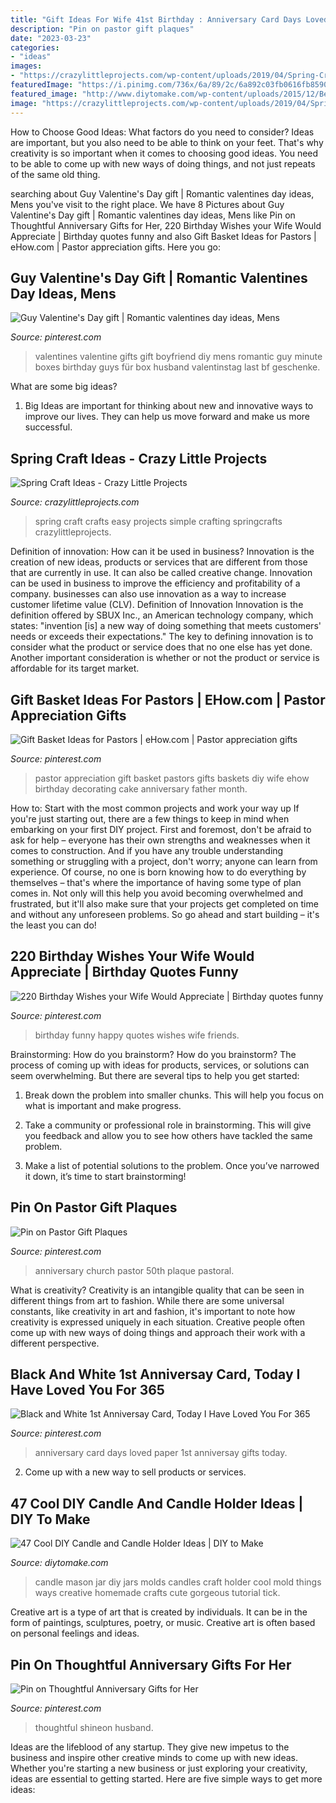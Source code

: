 ```yaml
---
title: "Gift Ideas For Wife 41st Birthday : Anniversary Card Days Loved Paper 1st Anniversay Gifts Today"
description: "Pin on pastor gift plaques"
date: "2023-03-23"
categories:
- "ideas"
images:
- "https://crazylittleprojects.com/wp-content/uploads/2019/04/Spring-Craft-Ideas-640x1024.png"
featuredImage: "https://i.pinimg.com/736x/6a/89/2c/6a892c03fb0616fb859048ab1ee88631.jpg"
featured_image: "http://www.diytomake.com/wp-content/uploads/2015/12/Beautiful-homemade-candle-molds-ideas-diy.jpg"
image: "https://crazylittleprojects.com/wp-content/uploads/2019/04/Spring-Craft-Ideas-640x1024.png"
---
```



How to Choose Good Ideas: What factors do you need to consider?
Ideas are important, but you also need to be able to think on your feet. That's why creativity is so important when it comes to choosing good ideas. You need to be able to come up with new ways of doing things, and not just repeats of the same old thing.

	

		
searching about Guy Valentine&#039;s Day gift | Romantic valentines day ideas, Mens you've visit to the right place. We have 8 Pictures about Guy Valentine&#039;s Day gift | Romantic valentines day ideas, Mens like Pin on Thoughtful Anniversary Gifts for Her, 220 Birthday Wishes your Wife Would Appreciate | Birthday quotes funny and also Gift Basket Ideas for Pastors | eHow.com | Pastor appreciation gifts. Here you go:
		
    
## Guy Valentine&#039;s Day Gift | Romantic Valentines Day Ideas, Mens

<img loading=lazy src="https://i.pinimg.com/736x/a2/d2/27/a2d22704d9cefb65e19deb7aa25d47ec--valentine-day-gifts-gift-ideas.jpg" onerror="this.onerror=null;this.src='https://tse3.mm.bing.net/th?id=OIP.FxvVIh2shlzxl14nzzVHVgHaJ3&amp;pid=15.1';" alt="Guy Valentine&#039;s Day gift | Romantic valentines day ideas, Mens">

_Source: pinterest.com_

>valentines valentine gifts gift boyfriend diy mens romantic guy minute boxes birthday guys für box husband valentinstag last bf geschenke. 

	

What are some big ideas?
1. Big Ideas are important for thinking about new and innovative ways to improve our lives. They can help us move forward and make us more successful.

    
## Spring Craft Ideas - Crazy Little Projects

<img loading=lazy src="https://crazylittleprojects.com/wp-content/uploads/2019/04/Spring-Craft-Ideas-640x1024.png" onerror="this.onerror=null;this.src='https://tse3.mm.bing.net/th?id=OIP.sBk0ZcHtypZbb9LMAe0lhgHaL2&amp;pid=15.1';" alt="Spring Craft Ideas - Crazy Little Projects">

_Source: crazylittleprojects.com_

>spring craft crafts easy projects simple crafting springcrafts crazylittleprojects. 

	

Definition of innovation: How can it be used in business?
Innovation is the creation of new ideas, products or services that are different from those that are currently in use. It can also be called creative change. Innovation can be used in business to improve the efficiency and profitability of a company. businesses can also use innovation as a way to increase customer lifetime value (CLV). Definition of Innovation
Innovation is the definition offered by SBUX Inc., an American technology company, which states: "invention [is] a new way of doing something that meets customers' needs or exceeds their expectations." The key to defining innovation is to consider what the product or service does that no one else has yet done. Another important consideration is whether or not the product or service is affordable for its target market.

    
## Gift Basket Ideas For Pastors | EHow.com | Pastor Appreciation Gifts

<img loading=lazy src="https://i.pinimg.com/736x/02/ac/7e/02ac7e0a0f0c00f8bb1da8e37a56bf13.jpg" onerror="this.onerror=null;this.src='https://tse3.mm.bing.net/th?id=OIP.iQ6asbp9MgG_glTFODqy3wHaE7&amp;pid=15.1';" alt="Gift Basket Ideas for Pastors | eHow.com | Pastor appreciation gifts">

_Source: pinterest.com_

>pastor appreciation gift basket pastors gifts baskets diy wife ehow birthday decorating cake anniversary father month. 

	

How to: Start with the most common projects and work your way up
If you're just starting out, there are a few things to keep in mind when embarking on your first DIY project. First and foremost, don't be afraid to ask for help – everyone has their own strengths and weaknesses when it comes to construction. And if you have any trouble understanding something or struggling with a project, don't worry; anyone can learn from experience.
Of course, no one is born knowing how to do everything by themselves – that's where the importance of having some type of plan comes in. Not only will this help you avoid becoming overwhelmed and frustrated, but it'll also make sure that your projects get completed on time and without any unforeseen problems. So go ahead and start building – it's the least you can do!

    
## 220 Birthday Wishes Your Wife Would Appreciate | Birthday Quotes Funny

<img loading=lazy src="https://i.pinimg.com/736x/6a/89/2c/6a892c03fb0616fb859048ab1ee88631.jpg" onerror="this.onerror=null;this.src='https://tse3.mm.bing.net/th?id=OIP.yVUQH38YCEnZcdcNfjeBswHaLH&amp;pid=15.1';" alt="220 Birthday Wishes your Wife Would Appreciate | Birthday quotes funny">

_Source: pinterest.com_

>birthday funny happy quotes wishes wife friends. 

	

Brainstorming: How do you brainstorm?
How do you brainstorm? The process of coming up with ideas for products, services, or solutions can seem overwhelming. But there are several tips to help you get started:
1. Break down the problem into smaller chunks. This will help you focus on what is important and make progress.

2. Take a community or professional role in brainstorming. This will give you feedback and allow you to see how others have tackled the same problem.

3. Make a list of potential solutions to the problem. Once you’ve narrowed it down, it’s time to start brainstorming!

    
## Pin On Pastor Gift Plaques

<img loading=lazy src="https://i.pinimg.com/736x/bc/d1/2c/bcd12c537176b1de16c52bb7e4574894.jpg" onerror="this.onerror=null;this.src='https://tse4.mm.bing.net/th?id=OIP.-tmbaMU4lsFZyCNy408tJwHaJ_&amp;pid=15.1';" alt="Pin on Pastor Gift Plaques">

_Source: pinterest.com_

>anniversary church pastor 50th plaque pastoral. 

	

What is creativity?
Creativity is an intangible quality that can be seen in different things from art to fashion. While there are some universal constants, like creativity in art and fashion, it's important to note how creativity is expressed uniquely in each situation. Creative people often come up with new ways of doing things and approach their work with a different perspective.

    
## Black And White 1st Anniversay Card, Today I Have Loved You For 365

<img loading=lazy src="https://i.pinimg.com/736x/5f/51/9c/5f519c673b1d061c336fde00060f4617.jpg" onerror="this.onerror=null;this.src='https://tse2.mm.bing.net/th?id=OIP.RZcTBrBHPe8jsZ6JBQ2LyAHaJ3&amp;pid=15.1';" alt="Black and White 1st Anniversay Card, Today I Have Loved You For 365">

_Source: pinterest.com_

>anniversary card days loved paper 1st anniversay gifts today. 

	

2. Come up with a new way to sell products or services.

    
## 47 Cool DIY Candle And Candle Holder Ideas | DIY To Make

<img loading=lazy src="http://www.diytomake.com/wp-content/uploads/2015/12/Beautiful-homemade-candle-molds-ideas-diy.jpg" onerror="this.onerror=null;this.src='https://tse2.mm.bing.net/th?id=OIP.ziUHEsqzTgy3NZVwM9nGSQHaKZ&amp;pid=15.1';" alt="47 Cool DIY Candle and Candle Holder Ideas | DIY to Make">

_Source: diytomake.com_

>candle mason jar diy jars molds candles craft holder cool mold things ways creative homemade crafts cute gorgeous tutorial tick. 

	

Creative art is a type of art that is created by individuals. It can be in the form of paintings, sculptures, poetry, or music. Creative art is often based on personal feelings and ideas.

    
## Pin On Thoughtful Anniversary Gifts For Her

<img loading=lazy src="https://i.pinimg.com/736x/d2/e7/eb/d2e7ebbfcab84bdbd8c15bd6760c2ddb.jpg" onerror="this.onerror=null;this.src='https://tse4.mm.bing.net/th?id=OIP.mEByBLNV6JTDarGqbvOkxAHaHa&amp;pid=15.1';" alt="Pin on Thoughtful Anniversary Gifts for Her">

_Source: pinterest.com_

>thoughtful shineon husband. 

	

Ideas are the lifeblood of any startup. They give new impetus to the business and inspire other creative minds to come up with new ideas. Whether you're starting a new business or just exploring your creativity, ideas are essential to getting started. Here are five simple ways to get more ideas: 

